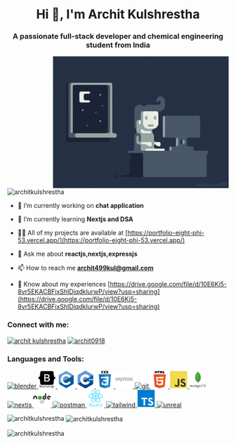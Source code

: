 <h1 align="center">Hi 👋, I'm Archit Kulshrestha</h1>
<h3 align="center">A passionate full-stack developer and chemical engineering student from India</h3>

<img align="right"  alt="coading" width="400px" src="https://github.com/ArchitKulshrestha/ArchitKulshrestha/blob/main/-%20Find%20%26%20Share%20on%20GIPHY.gif">
<p align="left"> <img src="https://komarev.com/ghpvc/?username=architkulshrestha&label=Profile%20views&color=0e75b6&style=flat" alt="architkulshrestha" /> </p>

- 🔭 I’m currently working on **chat application**

- 🌱 I’m currently learning **Nextjs and DSA**

- 👨‍💻 All of my projects are available at [https://portfolio-eight-phi-53.vercel.app/](https://portfolio-eight-phi-53.vercel.app/)

- 💬 Ask me about **reactjs,nextjs,expressjs**

- 📫 How to reach me **archit499kul@gmail.com**

- 📄 Know about my experiences [https://drive.google.com/file/d/10E6Ki5-8vr5EKACBFixShIDiqdklurwP/view?usp=sharing](https://drive.google.com/file/d/10E6Ki5-8vr5EKACBFixShIDiqdklurwP/view?usp=sharing)

<h3 align="left">Connect with me:</h3>
<p align="left">
<a href="https://linkedin.com/in/archit kulshrestha" target="blank"><img align="center" src="https://raw.githubusercontent.com/rahuldkjain/github-profile-readme-generator/master/src/images/icons/Social/linked-in-alt.svg" alt="archit kulshrestha" height="30" width="40" /></a>
<a href="https://instagram.com/archit0918" target="blank"><img align="center" src="https://raw.githubusercontent.com/rahuldkjain/github-profile-readme-generator/master/src/images/icons/Social/instagram.svg" alt="archit0918" height="30" width="40" /></a>
</p>

<h3 align="left">Languages and Tools:</h3>
<p align="left"> <a href="https://www.blender.org/" target="_blank" rel="noreferrer"> <img src="https://download.blender.org/branding/community/blender_community_badge_white.svg" alt="blender" width="40" height="40"/> </a> <a href="https://getbootstrap.com" target="_blank" rel="noreferrer"> <img src="https://raw.githubusercontent.com/devicons/devicon/master/icons/bootstrap/bootstrap-plain-wordmark.svg" alt="bootstrap" width="40" height="40"/> </a> <a href="https://www.cprogramming.com/" target="_blank" rel="noreferrer"> <img src="https://raw.githubusercontent.com/devicons/devicon/master/icons/c/c-original.svg" alt="c" width="40" height="40"/> </a> <a href="https://www.w3schools.com/cpp/" target="_blank" rel="noreferrer"> <img src="https://raw.githubusercontent.com/devicons/devicon/master/icons/cplusplus/cplusplus-original.svg" alt="cplusplus" width="40" height="40"/> </a> <a href="https://www.w3schools.com/css/" target="_blank" rel="noreferrer"> <img src="https://raw.githubusercontent.com/devicons/devicon/master/icons/css3/css3-original-wordmark.svg" alt="css3" width="40" height="40"/> </a> <a href="https://expressjs.com" target="_blank" rel="noreferrer"> <img src="https://raw.githubusercontent.com/devicons/devicon/master/icons/express/express-original-wordmark.svg" alt="express" width="40" height="40"/> </a> <a href="https://git-scm.com/" target="_blank" rel="noreferrer"> <img src="https://www.vectorlogo.zone/logos/git-scm/git-scm-icon.svg" alt="git" width="40" height="40"/> </a> <a href="https://www.w3.org/html/" target="_blank" rel="noreferrer"> <img src="https://raw.githubusercontent.com/devicons/devicon/master/icons/html5/html5-original-wordmark.svg" alt="html5" width="40" height="40"/> </a> <a href="https://developer.mozilla.org/en-US/docs/Web/JavaScript" target="_blank" rel="noreferrer"> <img src="https://raw.githubusercontent.com/devicons/devicon/master/icons/javascript/javascript-original.svg" alt="javascript" width="40" height="40"/> </a> <a href="https://www.mongodb.com/" target="_blank" rel="noreferrer"> <img src="https://raw.githubusercontent.com/devicons/devicon/master/icons/mongodb/mongodb-original-wordmark.svg" alt="mongodb" width="40" height="40"/> </a> <a href="https://nextjs.org/" target="_blank" rel="noreferrer"> <img src="https://cdn.worldvectorlogo.com/logos/nextjs-2.svg" alt="nextjs" width="40" height="40"/> </a> <a href="https://nodejs.org" target="_blank" rel="noreferrer"> <img src="https://raw.githubusercontent.com/devicons/devicon/master/icons/nodejs/nodejs-original-wordmark.svg" alt="nodejs" width="40" height="40"/> </a> <a href="https://postman.com" target="_blank" rel="noreferrer"> <img src="https://www.vectorlogo.zone/logos/getpostman/getpostman-icon.svg" alt="postman" width="40" height="40"/> </a> <a href="https://reactjs.org/" target="_blank" rel="noreferrer"> <img src="https://raw.githubusercontent.com/devicons/devicon/master/icons/react/react-original-wordmark.svg" alt="react" width="40" height="40"/> </a> <a href="https://tailwindcss.com/" target="_blank" rel="noreferrer"> <img src="https://www.vectorlogo.zone/logos/tailwindcss/tailwindcss-icon.svg" alt="tailwind" width="40" height="40"/> </a> <a href="https://www.typescriptlang.org/" target="_blank" rel="noreferrer"> <img src="https://raw.githubusercontent.com/devicons/devicon/master/icons/typescript/typescript-original.svg" alt="typescript" width="40" height="40"/> </a> <a href="https://unrealengine.com/" target="_blank" rel="noreferrer"> <img src="https://raw.githubusercontent.com/kenangundogan/fontisto/036b7eca71aab1bef8e6a0518f7329f13ed62f6b/icons/svg/brand/unreal-engine.svg" alt="unreal" width="40" height="40"/> </a> </p>

<p><img align="left" src="https://github-readme-stats.vercel.app/api/top-langs?username=architkulshrestha&show_icons=true&theme=dark&locale=en&layout=compact" alt="architkulshrestha" /></p>

<p>&nbsp;<img align="center" src="https://github-readme-stats.vercel.app/api?username=architkulshrestha&show_icons=true&locale=en" alt="architkulshrestha" /></p>

<p><img align="center" src="https://github-readme-streak-stats.herokuapp.com/?user=architkulshrestha&" alt="architkulshrestha" /></p>

